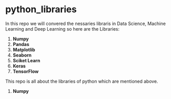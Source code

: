 # python_libraries
In this repo we will convered the nessaries libraris in Data Science, Machine Learning and Deep Learning so here are the Libraries:
1. **Numpy**
2. **Pandas**
3. **Matplotlib**
4. **Seaborn**
5. **Sciket Learn**
5. **Keras**
6. **TensorFlow**

This repo is all about the libraries of python which are mentioned above.

1. **Numpy**
